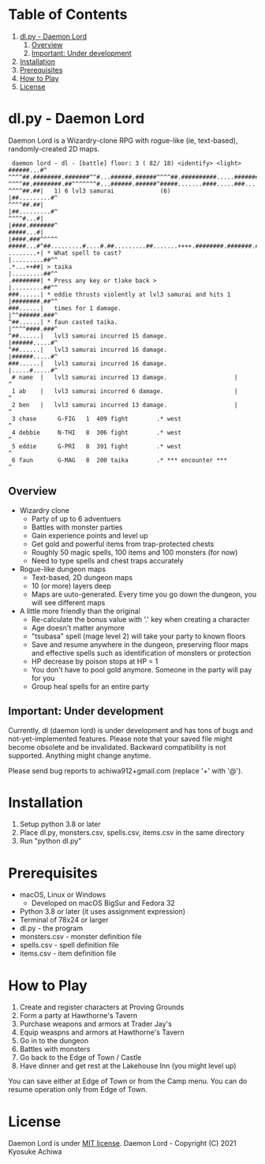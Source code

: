 
# Table of Contents

1.  [dl.py - Daemon Lord](#org26f34a8)
    1.  [Overview](#orge77395a)
    2.  [Important: Under development](#org1b85d34)
2.  [Installation](#org933065c)
3.  [Prerequisites](#org2754caf)
4.  [How to Play](#org0002b98)
5.  [License](#orgb60e389)



<a id="org26f34a8"></a>

# dl.py - Daemon Lord

Daemon Lord is a Wizardry-clone RPG with rogue-like (ie, text-based), randomly-created 2D maps.

     daemon lord - dl - [battle] floor: 3 ( 82/ 18) <identify> <light> ######...#^
    ^^^^##.########.#######^^#...######.######^^^^##.##########.....##########%##^
    ^^^^##.########.##^^^^^^^#...######.######^#####.......####.....###.........#^
    ^^^^##.##|   1) 6 lvl3 samurai             (6)                  |##.........#^
    ^^^^##.##|                                                      |##.........#^
    ^^^^#...#|                                                      |####.#######^
    #####...#|                                                      |####.###^^^^^
    #####...#^##.........#....#.##.........##.......++++.########.#######.######^^
    ........+| * What spell to cast?                                |.........##^^
    .*...++##| > taika                                              |.........##^^
    .########| * Press any key or t)ake back >                      |.........##^^
    ###......| * eddie thrusts violently at lvl3 samurai and hits 1 |########.##^^
    ###......|   times for 1 damage.                                |^^######.###^
    ^##......| * faun casted taika.                                 |^^^^####.###^
    ^##......|   lvl3 samurai incurred 15 damage.                   |######.....#^
    ^##......|   lvl3 samurai incurred 16 damage.                   |######.....#^
    ###......|   lvl3 samurai incurred 16 damage.                   |.....#.....#^
     # name  |   lvl3 samurai incurred 13 damage.                   |            ^
     1 ab    |   lvl3 samurai incurred 6 damage.                    |            ^
     2 ben   |   lvl3 samurai incurred 13 damage.                   |            ^
     3 chase      G-FIG   1  409 fight        .* west                            ^
     4 debbie     N-THI   8  306 fight        .* west                            ^
     5 eddie      G-PRI   8  391 fight        .* west                            ^
     6 faun       G-MAG   8  200 taika        .* *** encounter ***               ^


<a id="orge77395a"></a>

## Overview

-   Wizardry clone
    -   Party of up to 6 adventuers
    -   Battles with monster parties
    -   Gain experience points and level up
    -   Get gold and powerful items from trap-protected chests
    -   Roughly 50 magic spells, 100 items and 100 monsters (for now)
    -   Need to type spells and chest traps accurately
-   Rogue-like dungeon maps
    -   Text-based, 2D dungeon maps
    -   10 (or more) layers deep
    -   Maps are uuto-generated.  Every time you go down the dungeon, you will see different maps
-   A little more friendly than the original
    -   Re-calculate the bonus value with '.' key when creating a character
    -   Age doesn't matter anymore
    -   "tsubasa" spell (mage level 2) will take your party to known floors
    -   Save and resume anywhere in the dungeon, preserving floor maps and effective spells such as identification of monsters or protection
    -   HP decrease by poison stops at HP = 1
    -   You don't have to pool gold anymore.  Someone in the party will pay for you
    -   Group heal spells for an entire party


<a id="org1b85d34"></a>

## Important: Under development

Currently, dl (daemon lord) is under development and has tons of bugs and not-yet-implemented features.  Please note that your saved file might become obsolete and be invalidated.  Backward compatibility is not supported.  Anything might change anytime.

Please send bug reports to achiwa912+gmail.com (replace '+' with '@').


<a id="org933065c"></a>

# Installation

1.  Setup python 3.8 or later
2.  Place dl.py, monsters.csv, spells.csv, items.csv in the same directory
3.  Run "python dl.py"


<a id="org2754caf"></a>

# Prerequisites

-   macOS, Linux or Windows
    -   Developed on macOS BigSur and Fedora 32
-   Python 3.8 or later (it uses assignment expression)
-   Terminal of 78x24 or larger
-   dl.py - the program
-   monsters.csv - monster definition file
-   spells.csv - spell definition file
-   items.csv - item definition file


<a id="org0002b98"></a>

# How to Play

1.  Create and register characters at Proving Grounds
2.  Form a party at Hawthorne's Tavern
3.  Purchase weapons and armors at Trader Jay's
4.  Equip weaspns and armors at Hawthorne's Tavern
5.  Go in to the dungeon
6.  Battles with monsters
7.  Go back to the Edge of Town / Castle
8.  Have dinner and get rest at the Lakehouse Inn (you might level up)

You can save either at Edge of Town or from the Camp menu.
You can do resume operation only from Edge of Town.


<a id="orgb60e389"></a>

# License

Daemon Lord is under [MIT license](https://en.wikipedia.org/wiki/MIT_License).
Daemon Lord - Copyright (C) 2021 Kyosuke Achiwa

